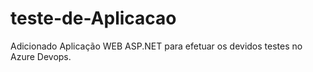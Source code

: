 # teste-de-Aplicacao
Adicionado Aplicação WEB ASP.NET para efetuar os devidos testes no Azure Devops.
